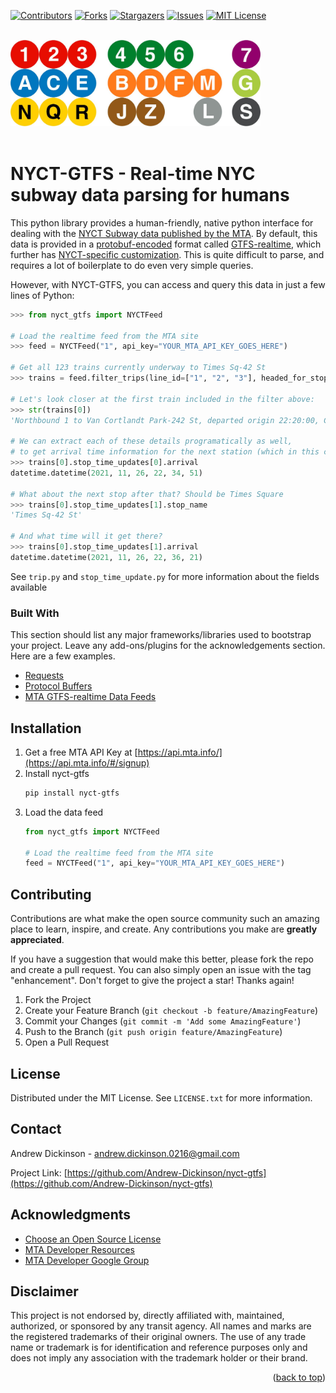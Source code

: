 <div id="top"></div>

<!-- PROJECT SHIELDS -->
[![Contributors][contributors-shield]][contributors-url]
[![Forks][forks-shield]][forks-url]
[![Stargazers][stars-shield]][stars-url]
[![Issues][issues-shield]][issues-url]
[![MIT License][license-shield]][license-url]

<br />
<div>
  <a href="https://github.com/Andrew-Dickinson/nyct-gtfs">
    <img src="img/img.png" alt="Train Icons" width="400">
  </a>
  <br/>
  <br/>
</div>


# NYCT-GTFS - Real-time NYC subway data parsing for humans

This python library provides a human-friendly, native python interface
for dealing with the [NYCT Subway data published by the MTA](https://api.mta.info/). By default,
this data is provided in a [protobuf-encoded](https://developers.google.com/protocol-buffers/) format called [GTFS-realtime](https://developers.google.com/transit/gtfs-realtime/), which further
has [NYCT-specific customization](https://web.archive.org/web/20191221213849/http://datamine.mta.info/sites/all/files/pdfs/GTFS-Realtime-NYC-Subway%20version%201%20dated%207%20Sep.pdf). 
This is quite difficult to parse, and requires a lot of boilerplate to do even very simple queries. 

However, with NYCT-GTFS, you can access and query this data in just a few lines of Python:

```python
>>> from nyct_gtfs import NYCTFeed

# Load the realtime feed from the MTA site
>>> feed = NYCTFeed("1", api_key="YOUR_MTA_API_KEY_GOES_HERE")

# Get all 123 trains currently underway to Times Sq-42 St
>>> trains = feed.filter_trips(line_id=["1", "2", "3"], headed_for_stop_id=["127N", "127S"], underway=True)

# Let's look closer at the first train included in the filter above:
>>> str(trains[0])
'Northbound 1 to Van Cortlandt Park-242 St, departed origin 22:20:00, Currently INCOMING_AT 34 St-Penn Station, last update at 22:34:11'

# We can extract each of these details programatically as well,
# to get arrival time information for the next station (which in this case is 34th St-Penn Station):
>>> trains[0].stop_time_updates[0].arrival
datetime.datetime(2021, 11, 26, 22, 34, 51)

# What about the next stop after that? Should be Times Square
>>> trains[0].stop_time_updates[1].stop_name
'Times Sq-42 St'

# And what time will it get there?
>>> trains[0].stop_time_updates[1].arrival
datetime.datetime(2021, 11, 26, 22, 36, 21)
```

See `trip.py` and `stop_time_update.py` for more information about the fields available

### Built With

This section should list any major frameworks/libraries used to bootstrap your project. Leave any add-ons/plugins for the acknowledgements section. Here are a few examples.

* [Requests](https://docs.python-requests.org/)
* [Protocol Buffers](https://developers.google.com/protocol-buffers/)
* [MTA GTFS-realtime Data Feeds](https://api.mta.info/)

<!-- GETTING STARTED -->
## Installation

1. Get a free MTA API Key at [https://api.mta.info/](https://api.mta.info/#/signup)
2. Install nyct-gtfs
   ```sh
   pip install nyct-gtfs
   ```
3. Load the data feed
    ```python
    from nyct_gtfs import NYCTFeed
    
    # Load the realtime feed from the MTA site
    feed = NYCTFeed("1", api_key="YOUR_MTA_API_KEY_GOES_HERE")
    ```
    
    
    
<!-- CONTRIBUTING -->
## Contributing

Contributions are what make the open source community such an amazing place to learn, inspire, and create. Any contributions you make are **greatly appreciated**.

If you have a suggestion that would make this better, please fork the repo and create a pull request. You can also simply open an issue with the tag "enhancement".
Don't forget to give the project a star! Thanks again!

1. Fork the Project
2. Create your Feature Branch (`git checkout -b feature/AmazingFeature`)
3. Commit your Changes (`git commit -m 'Add some AmazingFeature'`)
4. Push to the Branch (`git push origin feature/AmazingFeature`)
5. Open a Pull Request




<!-- LICENSE -->
## License

Distributed under the MIT License. See `LICENSE.txt` for more information.


<!-- CONTACT -->
## Contact

Andrew Dickinson - andrew.dickinson.0216@gmail.com

Project Link: [https://github.com/Andrew-Dickinson/nyct-gtfs](https://github.com/Andrew-Dickinson/nyct-gtfs)


<!-- ACKNOWLEDGMENTS -->
## Acknowledgments

* [Choose an Open Source License](https://choosealicense.com)
* [MTA Developer Resources](http://web.mta.info/developers/)
* [MTA Developer Google Group](https://groups.google.com/g/mtadeveloperresources)

## Disclaimer
This project is not endorsed by, directly affiliated with, maintained, authorized, or sponsored by any transit agency. 
All names and marks are the registered trademarks of their original owners. The use of any trade name or trademark is 
for identification and reference purposes only and does not imply any association with the trademark holder or their 
brand.

<p align="right">(<a href="#top">back to top</a>)</p>



<!-- MARKDOWN LINKS & IMAGES -->
<!-- https://www.markdownguide.org/basic-syntax/#reference-style-links -->
[contributors-shield]: https://img.shields.io/github/contributors/Andrew-Dickinson/nyct-gtfs.svg?style=for-the-badge
[contributors-url]: https://github.com/Andrew-Dickinson/nyct-gtfs/graphs/contributors
[forks-shield]: https://img.shields.io/github/forks/Andrew-Dickinson/nyct-gtfs.svg?style=for-the-badge
[forks-url]: https://github.com/Andrew-Dickinson/nyct-gtfs/network/members
[stars-shield]: https://img.shields.io/github/stars/Andrew-Dickinson/nyct-gtfs.svg?style=for-the-badge
[stars-url]: https://github.com/Andrew-Dickinson/nyct-gtfs/stargazers
[issues-shield]: https://img.shields.io/github/issues/Andrew-Dickinson/nyct-gtfs.svg?style=for-the-badge
[issues-url]: https://github.com/Andrew-Dickinson/nyct-gtfs/issues
[license-shield]: https://img.shields.io/github/license/Andrew-Dickinson/nyct-gtfs.svg?style=for-the-badge
[license-url]: https://github.com/Andrew-Dickinson/nyct-gtfs/blob/master/LICENSE.txt